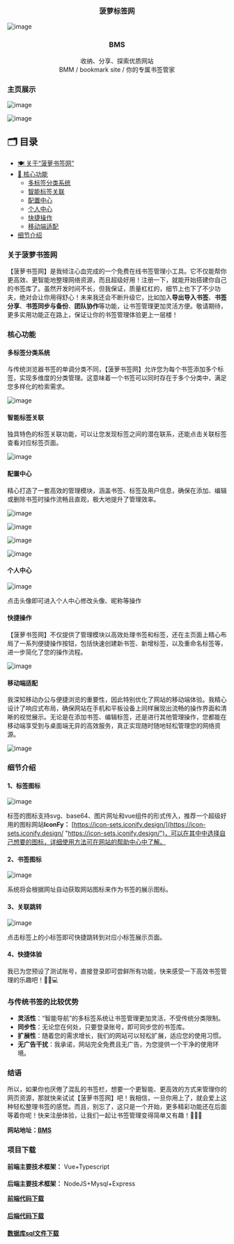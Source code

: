 ### <div align="center">菠萝标签网</div>

![image](https://github.com/user-attachments/assets/2585fdfd-bc6d-4aa6-b2fc-6bc950a4748f)


### <div align="center">BMS</div>
<div align="center">收纳、分享、探索优质网站</div>
<div align="center">BMM / bookmark site / 你的专属书签管家</div>




### 主页展示

![image](https://github.com/user-attachments/assets/f1e96a11-dc83-4df2-aaa8-c03caba3f366)


![image](https://github.com/user-attachments/assets/4e2c94f0-fa8d-4a97-9c0a-a8c9794868b2)


## 🗂️ 目录

- [🍽️ 关于“菠萝书签网”](#关于菠萝书签网) 
- [🚀 核心功能](#核心功能)
  - [多标签分类系统](#多标签分类系统)
  - [智能标签关联](#智能标签关联)
  - [配置中心](#配置中心)
  - [个人中心](#个人中心)
  - [快捷操作](#快捷操作)
  - [移动端适配](#移动端适配)
- [细节介绍](#细节介绍)

### 关于菠萝书签网

【菠萝书签网】是我倾注心血完成的一个免费在线书签管理小工具。它不仅能帮你更高效、更智能地整理网络资源，而且超级好用！注册一下，就能开始搭建你自己的书签库了。虽然开发时间不长，但我保证，质量杠杠的，细节上也下了不少功夫，绝对会让你用得舒心！未来我还会不断升级它，比如加入**导出导入书签**、**书签分享**、**书签同步与备份**、**团队协作**等功能，让书签管理更加灵活方便。敬请期待，更多实用功能正在路上，保证让你的书签管理体验更上一层楼！

### 核心功能

#### 多标签分类系统

与传统浏览器书签的单调分类不同，【菠萝书签网】允许您为每个书签添加多个标签，实现多维度的分类管理。这意味着一个书签可以同时存在于多个分类中，满足您多样化的检索需求。

![image](https://github.com/user-attachments/assets/c88c29ec-abdc-40f7-a985-f87c5a771785)
 


#### 智能标签关联

独具特色的标签关联功能，可以让您发现标签之间的潜在联系，还能点击关联标签查看对应标签页面。

![image](https://github.com/user-attachments/assets/6cde5d18-d6de-4814-91f6-a506a8ddecc6)



#### 配置中心

精心打造了一套高效的管理模块，涵盖书签、标签及用户信息，确保在添加、编辑或删除书签时操作流畅且直观，极大地提升了管理效率。

![image](https://github.com/user-attachments/assets/44407d00-b90b-4370-9e49-431454d39d4f)
 


![image](https://github.com/user-attachments/assets/fd4b2aa3-b6ac-45ba-8bd2-c246f1d3d3a4)
 


![image](https://github.com/user-attachments/assets/97a96a36-3e27-42fc-9829-d38e0a251fdf)
 


![image](https://github.com/user-attachments/assets/eb0884ba-e9e9-4706-b8ad-5251d634a388)
  


#### 个人中心

![image](https://github.com/user-attachments/assets/161f7a14-d9cc-46c3-8014-ef82b37c1967)


点击头像即可进入个人中心修改头像、昵称等操作

#### 快捷操作

【菠萝书签网】不仅提供了管理模块以高效处理书签和标签，还在主页面上精心布局了一系列便捷操作按钮，包括快速创建新书签、新增标签，以及重命名标签等，进一步简化了您的操作流程。

![image](https://github.com/user-attachments/assets/c837c42b-9f8d-4e2a-b3e2-fba7e5ee5632)



#### 移动端适配

我深知移动办公与便捷浏览的重要性，因此特别优化了网站的移动端体验。我精心设计了响应式布局，确保网站在手机和平板设备上同样展现出流畅的操作界面和清晰的视觉展示。无论是在添加书签、编辑标签，还是进行其他管理操作，您都能在移动端享受到与桌面端无异的高效服务，真正实现随时随地轻松管理您的网络资源。

![image](https://github.com/user-attachments/assets/adc9d0ba-a09e-417c-a256-d63a7535e758)




### 细节介绍

#### 1、标签图标
![image](https://github.com/user-attachments/assets/09f83965-822b-4822-a55d-bd10f1bf2def)



标签的图标支持svg、base64、图片网址和vue组件的形式传入，推荐一个超级好用的图标网站**IconFy：** [https://icon-sets.iconify.design/](https://icon-sets.iconify.design/ "https://icon-sets.iconify.design/")，可以在其中中选择自己想要的图标，详细使用方法可在网站的帮助中心中了解。

#### 2、书签图标


![image](https://github.com/user-attachments/assets/8067e3df-33f8-4193-b24b-3a715095d341)



系统将会根据网址自动获取网站图标来作为书签的展示图标。

#### 3、关联跳转

![image](https://github.com/user-attachments/assets/94ee35a6-3e42-44c6-bac2-ebf7b01c16cc)


点击标签上的小标签即可快捷跳转到对应小标签展示页面。

#### 4、快捷体验



我已为您预设了测试账号，直接登录即可尝鲜所有功能，快来感受一下高效书签管理的乐趣吧！🚀🔗💻

### 与传统书签的比较优势

-   **灵活性**：“智能导航”的多标签系统让书签管理更加灵活，不受传统分类限制。
-   **同步性**：无论您在何处，只要登录账号，即可同步您的书签库。
-   **扩展性**：随着您的需求增长，我们的网站可以轻松扩展，适应您的使用习惯。
-   **无广告干扰**：我承诺，网站完全免费且无广告，为您提供一个干净的使用环境。

### 结语

所以，如果你也厌倦了混乱的书签栏，想要一个更智能、更高效的方式来管理你的网页资源，那就快来试试【菠萝书签网】吧！我相信，一旦你用上了，就会爱上这种轻松整理书签的感觉。而且，别忘了，这只是一个开始，更多精彩功能还在后面等着你呢！快来注册体验，让我们一起让书签管理变得简单又有趣！🍍🔖✨

**网站地址：[BMS](http://boluo66.top/)**

### 项目下载

**前端主要技术框架：** Vue+Typescript
####
**后端主要技术框架：** NodeJS+Mysql+Express

[**前端代码下载**](https://github.com/VeteranBoLuo/BMS_Front)
####
[**后端代码下载**](https://github.com/VeteranBoLuo/BMS_Back)
####
[**数据库sql文件下载**](https://github.com/VeteranBoLuo/BMS_Back)

